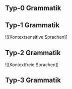 ## Typ-0 Grammatik

## Typ-1 Grammatik
![[Kontextsensitive Sprachen]]
## Typ-2 Grammatik
![[Kontextfreie Sprachen]]
## Typ-3 Grammatik
